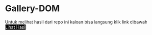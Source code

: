 # Gallery-DOM
Untuk melihat hasil dari repo ini kaloan bisa langsung klik link dibawah
<br>
<a href="https://astrimsdh.github.io/Gallery-DOM/" style="background-color: black; color: white; border-radius: 3px; text-decoration: none;">Lihat Hasil</a>
